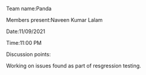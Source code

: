 Team name:Panda

Members present:Naveen Kumar Lalam

Date:11/09/2021

Time:11:00 PM

Discussion points:

Working on issues found as part of resgression testing.